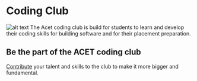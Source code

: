 # Coding Club
![alt text]([http://url/to/img.png](https://i.ibb.co/gFZ1Gwf/Untitled-design-removebg-preview.png))
The Acet coding club is build for students to learn and develop their coding skills for building software and for their placement preparation.

## Be the part of the ACET coding club

[Contribute](https://acet-codingclub.web.app/guide/contribute.html) your talent and skills to the club to make it more bigger and fundamental.
